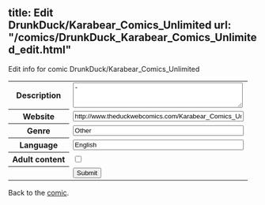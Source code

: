 title: Edit DrunkDuck/Karabear_Comics_Unlimited
url: "/comics/DrunkDuck_Karabear_Comics_Unlimited_edit.html"
---
Edit info for comic DrunkDuck/Karabear_Comics_Unlimited

<form name="comic" action="http://gaepostmail.appspot.com/comic/" method="post">
<table class="comicinfo">
<tr>
<th>Description</th><td><textarea name="description" cols="40" rows="3">-</textarea></td>
</tr>
<tr>
<th>Website</th><td><input type="text" name="url" value="http://www.theduckwebcomics.com/Karabear_Comics_Unlimited/" size="40"/></td>
</tr>
<tr>
<th>Genre</th><td><input type="text" name="genre" value="Other" size="40"/></td>
</tr>
<tr>
<th>Language</th><td><input type="text" name="language" value="English" size="40"/></td>
</tr>
<tr>
<th>Adult content</th><td><input type="checkbox" name="adult" value="adult" /></td>
</tr>
<tr>
<th></th><td>
<input type="hidden" name="comic" value="DrunkDuck_Karabear_Comics_Unlimited" />
<input type="submit" name="submit" value="Submit" />
</td>
</tr>
</table>
</form>

Back to the [comic](DrunkDuck_Karabear_Comics_Unlimited.html).
